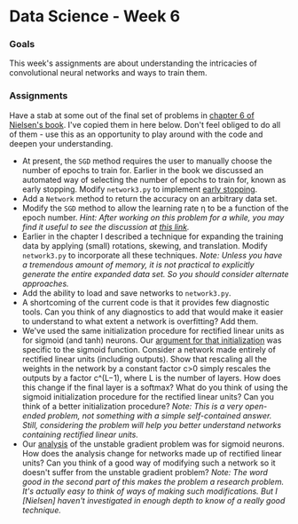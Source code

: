 # Data Science - Week 6

### Goals

This week's assignments are about understanding the intricacies of convolutional neural networks and ways to train them.

### Assignments

Have a stab at some out of the final set of problems in [chapter 6 of Nielsen's book](http://neuralnetworksanddeeplearning.com/chap6.html). I've copied them in here below. Don't feel obliged to do all of them - use this as an opportunity to play around with the code and deepen your understanding.

- At present, the `SGD` method requires the user to manually choose the number of epochs to train for. Earlier in the book we discussed an automated way of selecting the number of epochs to train for, known as early stopping. Modify `network3.py` to implement [early stopping](http://neuralnetworksanddeeplearning.com/chap3.html#early_stopping).
- Add a `Network` method to return the accuracy on an arbitrary data set.
- Modify the `SGD` method to allow the learning rate η to be a function of the epoch number. *Hint: After working on this problem for a while, you may find it useful to see the discussion at [this link](https://groups.google.com/forum/#!topic/theano-users/NQ9NYLvleGc).*
- Earlier in the chapter I described a technique for expanding the training data by applying (small) rotations, skewing, and translation. Modify `network3.py` to incorporate all these techniques. *Note: Unless you have a tremendous amount of memory, it is not practical to explicitly generate the entire expanded data set. So you should consider alternate approaches.*
- Add the ability to load and save networks to `network3.py`.
- A shortcoming of the current code is that it provides few diagnostic tools. Can you think of any diagnostics to add that would make it easier to understand to what extent a network is overfitting? Add them.
- We've used the same initialization procedure for rectified linear units as for sigmoid (and tanh) neurons. Our [argument for that initialization](http://neuralnetworksanddeeplearning.com/chap3.html#weight_initialization) was specific to the sigmoid function. Consider a network made entirely of rectified linear units (including outputs). Show that rescaling all the weights in the network by a constant factor c>0 simply rescales the outputs by a factor c^(L−1), where L is the number of layers. How does this change if the final layer is a softmax? What do you think of using the sigmoid initialization procedure for the rectified linear units? Can you think of a better initialization procedure? *Note: This is a very open-ended problem, not something with a simple self-contained answer. Still, considering the problem will help you better understand networks containing rectified linear units.*
- Our [analysis](http://neuralnetworksanddeeplearning.com/chap5.html#what's_causing_the_vanishing_gradient_problem_unstable_gradients_in_deep_neural_nets) of the unstable gradient problem was for sigmoid neurons. How does the analysis change for networks made up of rectified linear units? Can you think of a good way of modifying such a network so it doesn't suffer from the unstable gradient problem? *Note: The word good in the second part of this makes the problem a research problem. It's actually easy to think of ways of making such modifications. But I \[Nielsen\] haven't investigated in enough depth to know of a really good technique.*
